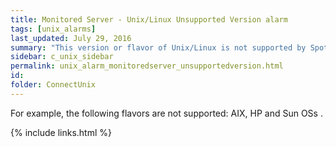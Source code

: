 ```yaml
---
title: ﻿Monitored Server - Unix/Linux Unsupported Version alarm
tags: [unix_alarms]
last_updated: July 29, 2016
summary: "This version or flavor of Unix/Linux is not supported by Spotlight. Some collections may fail because Spotlight has not been tested against this Unix version or flavor yet. Use at your own risk."
sidebar: c_unix_sidebar
permalink: unix_alarm_monitoredserver_unsupportedversion.html
id:
folder: ConnectUnix
---
```


For example, the following flavors are not supported: AIX, HP and Sun OSs .


{% include links.html %}
